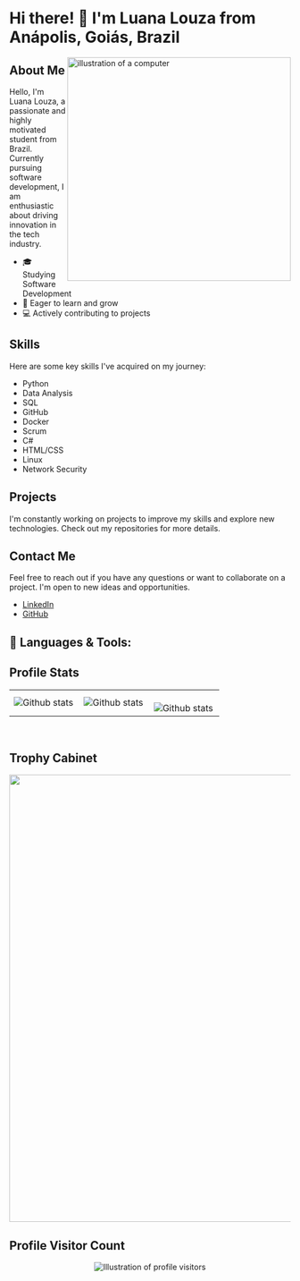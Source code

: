 # Hi there! 👋 I'm Luana Louza from Anápolis, Goiás, Brazil 

<img align="right" width="400" alt="illustration of a computer" src="https://raw.githubusercontent.com/MicaelliMedeiros/micaellimedeiros/master/image/computer-illustration.png">

## About Me

Hello, I'm Luana Louza, a passionate and highly motivated student from Brazil. Currently pursuing software development, I am enthusiastic about driving innovation in the tech industry.

- 🎓 Studying Software Development
- 🌱 Eager to learn and grow
- 💻 Actively contributing to projects

## Skills

Here are some key skills I've acquired on my journey:

- Python
- Data Analysis
- SQL
- GitHub
- Docker
- Scrum
- C#
- HTML/CSS
- Linux
- Network Security

## Projects

I'm constantly working on projects to improve my skills and explore new technologies. Check out my repositories for more details.

## Contact Me

Feel free to reach out if you have any questions or want to collaborate on a project. I'm open to new ideas and opportunities.

- [LinkedIn](https://www.linkedin.com/in/luana-louza/)
- [GitHub](https://github.com/louzaluana)

## 🦄 Languages & Tools:

<!-- Insert your shields/badges here -->

## Profile Stats

<table>
  <tr>
    <td>
      <img
        align="left"
        src="https://github-readme-stats.vercel.app/api?username=louzaluana&theme=dark&hide_border=false&include_all_commits=true&count_private=true"
        alt="Github stats"
      />
    </td>
    <td>
      <img
        align="left"
        src="https://github-readme-stats.vercel.app/api/top-langs/?username=louzaluana&theme=dark&hide_border=false&include_all_commits=true&count_private=true&layout=compact"
        alt="Github stats"
      />
    </td>
    <td>
      <br />
      <img
        align="left"
        src="https://github-readme-streak-stats.herokuapp.com/?user=louzaluana&theme=dark&hide_border=false"
        alt="Github stats"
      />
    </td>
  </tr>
</table>

<br>

## Trophy Cabinet

<p align="center">
  <img
    width="800"
    src="https://github-profile-trophy.vercel.app/?username=louzaluana&column=8&theme=darkhub&no-frame=true&no-bg=true"
  />
</p>

## Profile Visitor Count

<p align="center">
  <img
    src="https://profile-counter.glitch.me/louzaluana/count.svg"
    alt="Illustration of profile visitors"
  />
</p>
